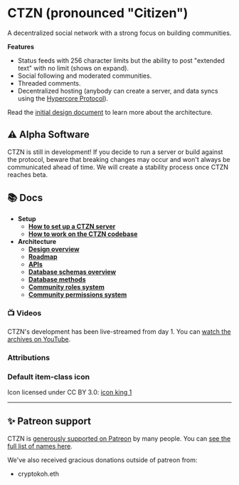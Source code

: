 # CTZN (pronounced "Citizen")

A decentralized social network with a strong focus on building communities.

**Features**

- Status feeds with 256 character limits but the ability to post "extended text" with no limit (shows on expand).
- Social following and moderated communities.
- Threaded comments.
- Decentralized hosting (anybody can create a server, and data syncs using the [Hypercore Protocol](https://hypercore-protocol.org)).

Read the [initial design document](./docs/design.md) to learn more about the architecture.

## ⚠️ Alpha Software

CTZN is still in development! If you decide to run a server or build against the protocol, beware that breaking changes may occur and won't always be communicated ahead of time. We will create a stability process once CTZN reaches beta.

## 📚 Docs

- **Setup**
    - [**How to set up a CTZN server**](./docs/setting-up-a-server.md)
    - [**How to work on the CTZN codebase**](./docs/developer-setup.md)
- **Architecture**
    - [**Design overview**](./docs/design.md)
    - [**Roadmap**](./docs/roadmap.md)
    - [**APIs**](./docs/apis.md)
    - [**Database schemas overview**](./docs/schemas.md)
    - [**Database methods**](./docs/dbmethods.md)
    - [**Community roles system**](./docs/community-roles.md)
    - [**Community permissions system**](./docs/permissions.md)

### 📺 Videos

CTZN's development has been live-streamed from day 1. You can [watch the archives on YouTube](https://www.youtube.com/channel/UCSkcL4my2wgDRFvjQOJzrlg).

### Attributions

### Default item-class icon

Icon licensed under CC BY 3.0: [icon king 1](https://freeicons.io/profile/3)

----

## ✨ Patreon support

CTZN is [generously supported on Patreon](https://www.patreon.com/paul_maf_and_andrew) by many people. You can [see the full list of names here](https://ctzn.network/).

We've also received gracious donations outside of patreon from:

- cryptokoh.eth